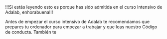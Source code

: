 !!!Si estás leyendo esto es porque has sido admitida en el curso Intensivo de Adalab, enhorabuena!!!

Antes de empezar el curso intensivo de Adalab te recomendamos que prepares tu ordenador para empezar a trabajar y que leas nuestro Código de conducta. También te